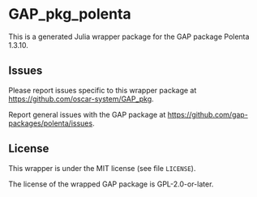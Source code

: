 # GAP_pkg_polenta

This is a generated Julia wrapper package for the GAP package Polenta 1.3.10.

## Issues

Please report issues specific to this wrapper package at <https://github.com/oscar-system/GAP_pkg>.

Report general issues with the GAP package at <https://github.com/gap-packages/polenta/issues>.

## License

This wrapper is under the MIT license (see file `LICENSE`).

The license of the wrapped GAP package is GPL-2.0-or-later.
